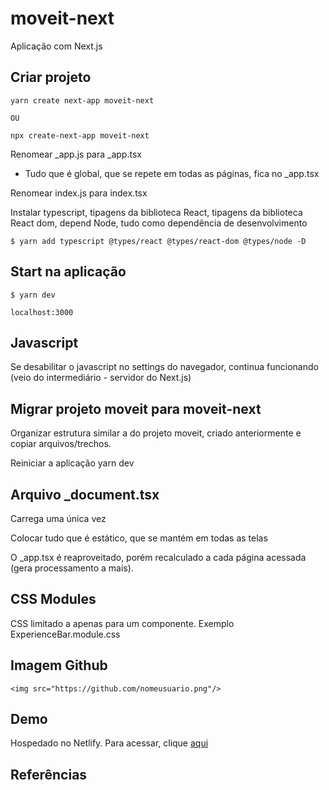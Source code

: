# moveit-next

Aplicação com Next.js

## Criar projeto

```shell
yarn create next-app moveit-next

OU

npx create-next-app moveit-next

```

Renomear \_app.js para \_app.tsx

- Tudo que é global, que se repete em todas as páginas, fica no \_app.tsx

Renomear index.js para index.tsx

Instalar typescript, tipagens da biblioteca React, tipagens da biblioteca React dom, depend Node, tudo como dependência de desenvolvimento

```shell
$ yarn add typescript @types/react @types/react-dom @types/node -D
```

## Start na aplicação

```shell
$ yarn dev

localhost:3000

```

## Javascript

Se desabilitar o javascript no settings do navegador, continua funcionando (veio do intermediário - servidor do Next.js)

## Migrar projeto moveit para moveit-next

Organizar estrutura similar a do projeto moveit, criado anteriormente e copiar arquivos/trechos.

Reiniciar a aplicação yarn dev

## Arquivo \_document.tsx

Carrega uma única vez

Colocar tudo que é estático, que se mantém em todas as telas

O \_app.tsx é reaproveitado, porém recalculado a cada página acessada (gera processamento a mais).

## CSS Modules

CSS limitado a apenas para um componente. Exemplo ExperienceBar.module.css

## Imagem Github

```
<img src="https://github.com/nomeusuario.png"/>
```

## Demo

Hospedado no Netlify. Para acessar, clique [aqui](https://vigilant-mirzakhani-cf915c.netlify.app)

## Referências
